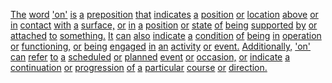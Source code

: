 [The](./the.md) [word](./word.md) ['on'](./on.md) [is](./is.md) [a](./a.md) [preposition](./preposition.md) [that](./that.md) [indicates](./indicates.md) [a](./a.md) [position](./position.md) [or](./or.md) [location](./location.md) [above](./above.md) [or](./or.md) [in](./in.md) [contact](./contact.md) [with](./with.md) [a](./a.md) [surface,](./surface.md) [or](./or.md) [in](./in.md) [a](./a.md) [position](./position.md) [or](./or.md) [state](./state.md) [of](./of.md) [being](./being.md) [supported](./supported.md) [by](./by.md) [or](./or.md) [attached](./attached.md) [to](./to.md) [something.](./something.md) [It](./it.md) [can](./can.md) [also](./also.md) [indicate](./indicate.md) [a](./a.md) [condition](./condition.md) [of](./of.md) [being](./being.md) [in](./in.md) [operation](./operation.md) [or](./or.md) [functioning,](./functioning.md) [or](./or.md) [being](./being.md) [engaged](./engaged.md) [in](./in.md) [an](./an.md) [activity](./activity.md) [or](./or.md) [event.](./event.md) [Additionally,](./additionally.md) ['on'](./on.md) [can](./can.md) [refer](./refer.md) [to](./to.md) [a](./a.md) [scheduled](./scheduled.md) [or](./or.md) [planned](./planned.md) [event](./event.md) [or](./or.md) [occasion,](./occasion.md) [or](./or.md) [indicate](./indicate.md) [a](./a.md) [continuation](./continuation.md) [or](./or.md) [progression](./progression.md) [of](./of.md) [a](./a.md) [particular](./particular.md) [course](./course.md) [or](./or.md) [direction.](./direction.md)